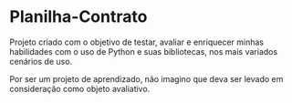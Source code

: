 # Planilha-Contrato

Projeto criado com o objetivo de testar, avaliar e enriquecer minhas habilidades com o uso de Python e suas bibliotecas, nos mais variados cenários de uso. 

Por ser um projeto de aprendizado, não imagino que deva ser levado em consideração como objeto avaliativo.

